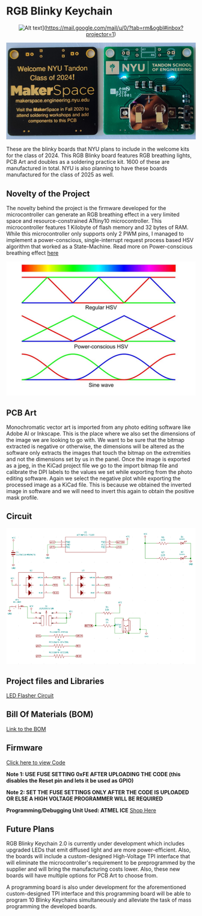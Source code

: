 # RGB Blinky Keychain

<div align="center">

![Alt text](https://img.youtube.com/vi/VID/0.jpg)](https://mail.google.com/mail/u/0/?tab=rm&ogbl#inbox?projector=1)

![RGB Blinky Keychain](https://github.com/rhitvik/RGB_Blinky_Keychain/blob/master/Images_and_Screenshots/RGB_Blinky_Keychain_Image.jpg)
<div align="left"> 

These are the blinky boards that NYU plans to include in the welcome kits for the class of 2024. This RGB Blinky board features RGB breathing lights, PCB Art and doubles as a soldering practice kit. 1600 of these are manufactured in total. NYU is also planning to have these boards manufactured for the class of 2025 as well.

## Novelty of the Project
The novelty behind the project is the firmware developed for the microcontroller can generate an RGB breathing effect in a very limited space and resource-constrained ATtiny10 microcontroller. This microcontroller features 1 Kilobyte of flash memory and 32 bytes of RAM. While this microcontroller only supports only 2 PWM pins, I managed to implement a power-conscious, single-interrupt request process based HSV algorithm that worked as a State-Machine. 
Read more on Power-conscious breathing effect [here](https://www.instructables.com/id/How-to-Make-Proper-Rainbow-and-Random-Colors-With-/)

<div align="center"> 

![](https://github.com/rhitvik/RGB_Blinky_Keychain/blob/master/Images_and_Screenshots/RGB.jpg)
<div align="left"> 

## PCB Art
Monochromatic vector art is imported from any photo editing software like Adobe AI or Inkscape. This is the place where we also set the dimensions of the image we are looking to go with. We want to be sure that the bitmap extracted is negative or otherwise, the dimensions will be altered as the software only extracts the images that touch the bitmap on the extremities and not the dimensions set by us in the panel.
Once the image is exported as a jpeg, in the KiCad project file we go to the import bitmap file and calibrate the DPI labels to the values we set while exporting from the photo editing software. Again we select the negative plot while exporting the processed image as a KiCad file. This is because we obtained the inverted image in software and we will need to invert this again to obtain the positive mask profile. 

## Circuit
<div align="center"> 

![](https://github.com/rhitvik/RGB_Blinky_Keychain/blob/master/Images_and_Screenshots/Circuit.PNG "Schematic Capture")
<div align="left"> 

## Project files and Libraries
[LED Flasher Circuit](https://github.com/rhitvik/RGB_Blinky_Keychain/tree/master/Schematic_and_PCB)

## Bill Of Materials (BOM)
[Link to the BOM](https://github.com/rhitvik/RGB_Blinky_Keychain/tree/master/BOM)

## Firmware
[Click here to view Code](https://github.com/rhitvik/RGB_Blinky_Keychain/blob/master/Code/Project_Infineon_Rev-10/main.cpp)

**Note 1: USE FUSE SETTING 0xFE AFTER UPLOADING THE CODE (this disables the Reset pin and lets it be used as GPIO)**

**Note 2: SET THE FUSE SETTINGS ONLY AFTER THE CODE IS UPLOADED OR ELSE A HIGH VOLTAGE PROGRAMMER WILL BE REQUIRED**

**Programming/Debugging Unit Used: ATMEL ICE** [Shop Here](https://www.digikey.com/product-detail/en/microchip-technology/ATATMEL-ICE/ATATMEL-ICE-ND/4753379)

## Future Plans
RGB Blinky Keychain 2.0 is currently under development which includes upgraded LEDs that emit diffused light and are more power-efficient. Also, the boards will include a custom-designed High-Voltage TPI interface that will eliminate the microcontroller's requirement to be preprogrammed by the supplier and will bring the manufacturing costs lower. Also, these new boards will have multiple options for PCB Art to choose from.

A programming board is also under development for the aforementioned custom-designed TPI interface and this programming board will be able to program 10 Blinky Keychains simultaneously and alleviate the task of mass programming the developed boards.